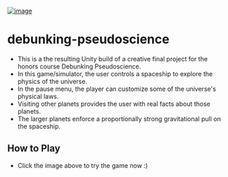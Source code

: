 [![image](https://github.com/user-attachments/assets/d320242b-ad42-47fa-9cea-18e6793add39)](https://macrisconstantine.github.io/debunking-pseudoscience/)

# debunking-pseudoscience
- This is a the resulting Unity build of a creative final project for the honors course Debunking Pseudoscience.
- In this game/simulator, the user controls a spaceship to explore the physics of the universe.
- In the pause menu, the player can customize some of the universe's physical laws.
- Visiting other planets provides the user with real facts about those planets.
- The larger planets enforce a proportionally strong gravitational pull on the spaceship.
## How to Play
- Click the image above to try the game now :)